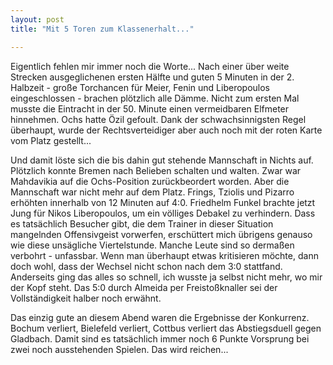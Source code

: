 ```yaml
---
layout: post
title: "Mit 5 Toren zum Klassenerhalt..."

---
```


Eigentlich fehlen mir immer noch die Worte... Nach einer über weite Strecken ausgeglichenen ersten Hälfte und guten 5 Minuten in der 2. Halbzeit - große Torchancen für Meier, Fenin und Liberopoulos eingeschlossen - brachen plötzlich alle Dämme. Nicht zum ersten Mal musste die Eintracht in der 50. Minute einen vermeidbaren Elfmeter hinnehmen. Ochs hatte Özil gefoult. Dank der schwachsinnigsten Regel überhaupt, wurde der Rechtsverteidiger aber auch noch mit der roten Karte vom Platz gestellt...

Und damit löste sich die bis dahin gut stehende Mannschaft in Nichts auf. Plötzlich konnte Bremen nach Belieben schalten und walten. Zwar war Mahdavikia auf die Ochs-Position zurückbeordert worden. Aber die Mannschaft war nicht mehr auf dem Platz. Frings, Tziolis und Pizarro erhöhten innerhalb von 12 Minuten auf 4:0. Friedhelm Funkel brachte jetzt Jung für Nikos Liberopoulos, um ein völliges Debakel zu verhindern. Dass es tatsächlich Besucher gibt, die dem Trainer in dieser Situation mangelnden Offensivgeist vorwerfen, erschüttert mich übrigens genauso wie diese unsägliche Viertelstunde. Manche Leute sind so dermaßen verbohrt - unfassbar. Wenn man überhaupt etwas kritisieren möchte, dann doch wohl, dass der Wechsel nicht schon nach dem 3:0 stattfand. Anderseits ging das alles so schnell, ich wusste ja selbst nicht mehr, wo mir der Kopf steht. Das 5:0 durch Almeida per Freistoßknaller sei der Vollständigkeit halber noch erwähnt.

Das einzig gute an diesem Abend waren die Ergebnisse der Konkurrenz. Bochum verliert, Bielefeld verliert, Cottbus verliert das Abstiegsduell gegen Gladbach. Damit sind es tatsächlich immer noch 6 Punkte Vorsprung bei zwei noch ausstehenden Spielen. Das wird reichen...
